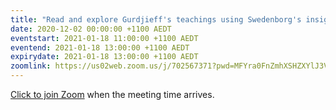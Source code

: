 ```yaml
---
title: "Read and explore Gurdjieff's teachings using Swedenborg's insights"
date: 2020-12-02 00:00:00 +1100 AEDT
eventstart: 2021-01-18 11:00:00 +1100 AEDT
eventend: 2021-01-18 13:00:00 +1100 AEDT
expirydate: 2021-01-18 13:00:00 +1100 AEDT
zoomlink: https://us02web.zoom.us/j/702567371?pwd=MFYra0FnZmhXSHZXYlJ3VE5GMGkwZz09
---
```


[Click to join Zoom](https://us02web.zoom.us/j/702567371?pwd=MFYra0FnZmhXSHZXYlJ3VE5GMGkwZz09) when the meeting time arrives.